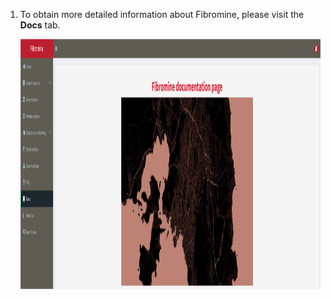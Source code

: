 1. To obtain more detailed information about Fibromine, please visit the **Docs** tab. 

	<a href= "faq/faqScreenshots/doc.png" target="_blank" rel='noopener noreferrer'> 
		<img src= "./faqScreenshots/doc.png" alt="image" style="width:900px;height:400px" class="center"/>
	</a>

